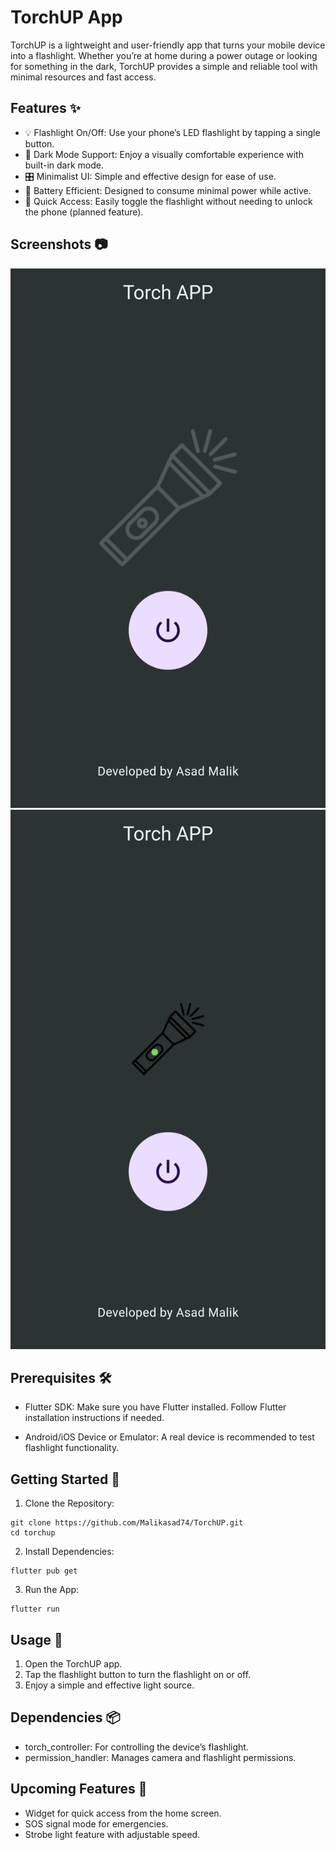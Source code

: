 
# TorchUP App

TorchUP is a lightweight and user-friendly app that turns your mobile device into a flashlight. Whether you’re at home during a power outage or looking for something in the dark, TorchUP provides a simple and reliable tool with minimal resources and fast access.




## Features ✨

* 💡 Flashlight On/Off: Use your phone’s LED flashlight by tapping a single button.
* 🎨 Dark Mode Support: Enjoy a visually comfortable experience with built-in dark mode.
* 🎛️ Minimalist UI: Simple and effective design for ease of use.
* 🔋 Battery Efficient: Designed to consume minimal power while active.
* 📲 Quick Access: Easily toggle the flashlight without needing to unlock the phone (planned feature).
## Screenshots 📷
<img src="Screenshots/20240926194150.jpg">
<img src="Screenshots/20240926194159.jpg">

## Prerequisites 🛠️

* Flutter SDK: Make sure you have Flutter installed. Follow Flutter installation instructions if needed.

* Android/iOS Device or Emulator: A real device is recommended to test flashlight functionality.
## Getting Started 🚀

1. Clone the Repository:

```
git clone https://github.com/Malikasad74/TorchUP.git
cd torchup

```

2. Install Dependencies:

```
flutter pub get

```

3. Run the App:

```
flutter run

```

## Usage 📖

1. Open the TorchUP app.
2. Tap the flashlight button to turn the flashlight on or off.
3. Enjoy a simple and effective light source.
## Dependencies 📦

* torch_controller: For controlling the device’s flashlight.
* permission_handler: Manages camera and flashlight permissions.
## Upcoming Features 🔮

 * Widget for quick access from the home screen.
 * SOS signal mode for emergencies.
 * Strobe light feature with adjustable speed.
